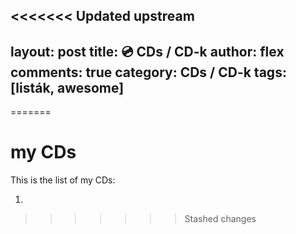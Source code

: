 <<<<<<< Updated upstream
---
layout:   post
title:    💿 CDs / CD-k
author:   flex
comments: true
category: CDs / CD-k
tags:     [listák, awesome]
---

=======
# my CDs

This is the list of my CDs:

1. 
>>>>>>> Stashed changes
